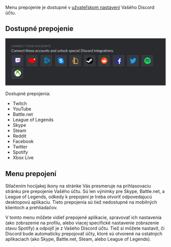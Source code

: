 <!-- TITLE: [SK] Prepojenie -->
<!-- SUBTITLE: Prepojte si svôj Discord účet s ostatnými účty! -->

Menu prepojenie je dostupné v [užvateľskom nastavení](/user-settings) Vašého Discord účtu.

## Dostupné prepojenie

![Connections | Desktop App (Windows)](/uploads/e-96-faa.png "Propojení | Desktopová aplikace (Windows)")

Dostupné prepojenia:
* Twitch
* YouTube
* Battle.​net
* League of Legends
* Skype
* Steam
* Reddit
* Facebook
* Twitter
* Spotify
* Xbox Live

## Menu prepojení

Stlačením hocijakej ikony na stránke Vás presmeruje na prihlasovaciu stránku pre prepojenie Vašého účtu. Sú len výnimky pre Skype, Battle.​net, a League of Legends, odkedy k prepojení je treba otvoriť odpovedajucú desktopovú aplikaciu. Tieto prepojenia sú tiež nedostupné na mobilných klientoch a prehliadačov.

V tomto menu môžete vidieť prepojené aplikacie, spravovať ich nastavenia (ako zobrazenie na profilu, alebo viacej specifické nastavenie zobrazenie stavu Spotify) a odpojiť je z Vašeho Discord účtu. Tiež si môžete nastavit, či Discord bude automaticky prepojovať účty, ktoré sú otvorené na ostatných aplikaciach (ako Skype, Battle.​net, Steam, alebo League of Legends).